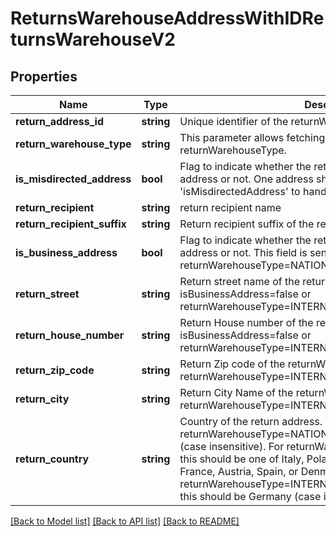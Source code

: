 # ReturnsWarehouseAddressWithIDReturnsWarehouseV2

## Properties
Name | Type | Description | Notes
------------ | ------------- | ------------- | -------------
**return_address_id** | **string** | Unique identifier of the returnWarehouse | 
**return_warehouse_type** | **string** | This parameter allows fetching results filtered by the specified returnWarehouseType. | 
**is_misdirected_address** | **bool** | Flag to indicate whether the returnWarehouse is a misdirected address or not. One address should be marked as &#x27;isMisdirectedAddress&#x27; to handle misdirected returns. | [optional] 
**return_recipient** | **string** | return recipient name | 
**return_recipient_suffix** | **string** | Return recipient suffix of the returnWarehouse | [optional] 
**is_business_address** | **bool** | Flag to indicate whether the returnWarehouse is a business address or not. This field is sent if returnWarehouseType&#x3D;NATIONAL. | [optional] 
**return_street** | **string** | Return street name of the returnWarehouse, required field if isBusinessAddress&#x3D;false or returnWarehouseType&#x3D;INTERNATIONAL. | [optional] 
**return_house_number** | **string** | Return House number of the returnWarehouse, required field if isBusinessAddress&#x3D;false or returnWarehouseType&#x3D;INTERNATIONAL. | [optional] 
**return_zip_code** | **string** | Return Zip code of the returnWarehouse, required field if returnWarehouseType&#x3D;INTERNATIONAL or NATIONAL. | [optional] 
**return_city** | **string** | Return City Name of the returnWarehouse, required field if returnWarehouseType&#x3D;INTERNATIONAL or NATIONAL. | [optional] 
**return_country** | **string** | Country of the return address. For returnWarehouseType&#x3D;NATIONAL, this should be Germany (case insensitive). For returnWarehouseType&#x3D;INTERNATIONAL, this should be one of Italy, Poland, Czechia, Netherlands, France, Austria, Spain, or Denmark (case insensitive). For returnWarehouseType&#x3D;INTERNATIONAL_CONSOLIDATION_HUB, this should be Germany (case insensitive). | [optional] 

[[Back to Model list]](../../README.md#documentation-for-models) [[Back to API list]](../../README.md#documentation-for-api-endpoints) [[Back to README]](../../README.md)

